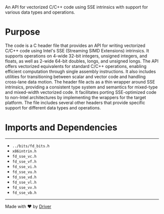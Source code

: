 <!--------------------------------------------------------------------------------->
<!-- IMPORTANT: This file is auto-generated by Driver (https://driver.ai). -------->
<!-- Manual edits may be overwritten on future commits. --------------------------->
<!--------------------------------------------------------------------------------->

An API for vectorized C/C++ code using SSE intrinsics with support for various data types and operations.

# Purpose
The code is a C header file that provides an API for writing vectorized C/C++ code using Intel's SSE (Streaming SIMD Extensions) intrinsics. It supports operations on 4-wide 32-bit integers, unsigned integers, and floats, as well as 2-wide 64-bit doubles, longs, and unsigned longs. The API offers vectorized equivalents for standard C/C++ operations, enabling efficient computation through single assembly instructions. It also includes utilities for transitioning between scalar and vector code and handling cross-lane data motion. The header file acts as a thin wrapper around SSE intrinsics, providing a consistent type system and semantics for mixed-type and mixed-width vectorized code. It facilitates porting SSE-optimized code to non-Intel architectures by implementing the wrappers for the target platform. The file includes several other headers that provide specific support for different data types and operations.
# Imports and Dependencies

---
- `../bits/fd_bits.h`
- `x86intrin.h`
- `fd_sse_vc.h`
- `fd_sse_vf.h`
- `fd_sse_vi.h`
- `fd_sse_vu.h`
- `fd_sse_vd.h`
- `fd_sse_vl.h`
- `fd_sse_vv.h`
- `fd_sse_vb.h`



---
Made with ❤️ by [Driver](https://www.driver.ai/)
